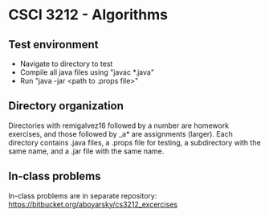 # CSCI 3212 - Algorithms

## Test environment

* Navigate to directory to test
* Compile all java files using "javac *.java"
* Run "java -jar <path to algtest.jar> <path to .props file>"

## Directory organization

Directories with remigalvez16 followed by a number are homework exercises, and those followed by _a* are assignments (larger). Each directory contains .java files, a .props file for testing, a subdirectory with the same name, and a .jar file with the same name. 

## In-class problems

In-class problems are in separate repository: https://bitbucket.org/aboyarsky/cs3212_excercises

